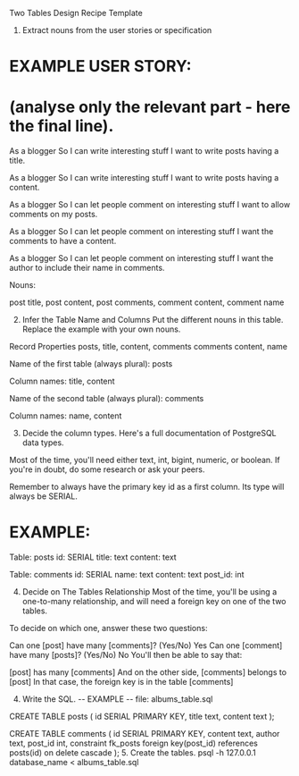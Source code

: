 Two Tables Design Recipe Template

1. Extract nouns from the user stories or specification
# EXAMPLE USER STORY:
# (analyse only the relevant part - here the final line).

As a blogger
So I can write interesting stuff
I want to write posts having a title.

As a blogger
So I can write interesting stuff
I want to write posts having a content.

As a blogger
So I can let people comment on interesting stuff
I want to allow comments on my posts.

As a blogger
So I can let people comment on interesting stuff
I want the comments to have a content.

As a blogger
So I can let people comment on interesting stuff
I want the author to include their name in comments.

Nouns:

post title, post content, post comments, comment content, comment name

2. Infer the Table Name and Columns
Put the different nouns in this table. Replace the example with your own nouns.

Record	Properties
posts, title, content, comments
comments	content, name

Name of the first table (always plural): posts

Column names: title, content

Name of the second table (always plural): comments

Column names: name, content

3. Decide the column types.
Here's a full documentation of PostgreSQL data types.

Most of the time, you'll need either text, int, bigint, numeric, or boolean. If you're in doubt, do some research or ask your peers.

Remember to always have the primary key id as a first column. Its type will always be SERIAL.

# EXAMPLE:

Table: posts
id: SERIAL
title: text
content: text

Table: comments
id: SERIAL
name: text
content: text
post_id: int

4. Decide on The Tables Relationship
Most of the time, you'll be using a one-to-many relationship, and will need a foreign key on one of the two tables.

To decide on which one, answer these two questions:

Can one [post] have many [comments]? (Yes/No) Yes
Can one [comment] have many [posts]? (Yes/No) No
You'll then be able to say that:

[post] has many [comments]
And on the other side, [comments] belongs to [post]
In that case, the foreign key is in the table [comments]

4. Write the SQL.
-- EXAMPLE
-- file: albums_table.sql

CREATE TABLE posts (
  id SERIAL PRIMARY KEY,
  title text,
  content text
);

CREATE TABLE comments (
  id SERIAL PRIMARY KEY,
  content text,
  author text,
  post_id int,
  constraint fk_posts foreign key(post_id)
    references posts(id)
    on delete cascade
);
5. Create the tables.
psql -h 127.0.0.1 database_name < albums_table.sql